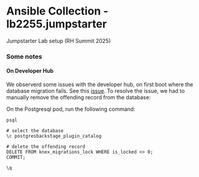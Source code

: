 # Ansible Collection - lb2255.jumpstarter

Jumpstarter Lab setup (RH Summit 2025)

### Some notes

#### On Developer Hub

We observerd some issues with the developer hub, on first boot where the database migration fails. See this [issue](https://github.com/backstage/backstage/issues/24284). To resolve the issue, we had to manually remove the offending record from the database:

On the Postgresql pod, run the following command:

```shell
psql

# select the database
\c postgresbackstage_plugin_catalog

# delete the offending record
DELETE FROM knex_migrations_lock WHERE is_locked <> 0;
COMMIT;

\q
```



